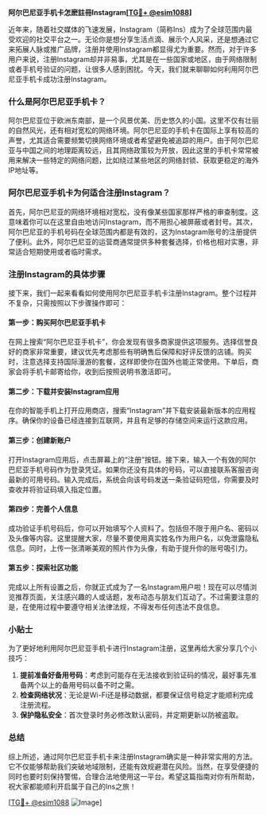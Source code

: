 **阿尔巴尼亚手机卡怎麽註冊Instagram[[TG💪+ @esim1088](https://t.me/s/esim1088)]**

近年来，随着社交媒体的飞速发展，Instagram（简称Ins）成为了全球范围内最受欢迎的社交平台之一。无论你是想分享生活点滴、展示个人风采，还是想通过它来拓展人脉或推广品牌，注册并使用Instagram都显得尤为重要。然而，对于许多用户来说，注册Instagram却并非易事，尤其是在一些国家或地区，由于网络限制或者手机号验证的问题，让很多人感到困扰。今天，我们就来聊聊如何利用阿尔巴尼亚手机卡成功注册Instagram。

### 什么是阿尔巴尼亚手机卡？

阿尔巴尼亚位于欧洲东南部，是一个风景优美、历史悠久的小国。这里不仅有壮丽的自然风光，还有相对宽松的网络环境。阿尔巴尼亚的手机卡在国际上享有较高的声誉，尤其适合需要频繁切换网络环境或者希望避免被追踪的用户。由于阿尔巴尼亚与中国之间的地理距离较远，且其网络政策较为开放，因此这里的手机卡常常被用来解决一些特定的网络问题，比如绕过某些地区的网络封锁、获取更稳定的海外IP地址等。

### 阿尔巴尼亚手机卡为何适合注册Instagram？

首先，阿尔巴尼亚的网络环境相对宽松，没有像某些国家那样严格的审查制度。这意味着你可以在这里自由地访问Instagram，而不用担心被屏蔽或者封号。其次，阿尔巴尼亚的手机号码在全球范围内都是有效的，这为Instagram账号的注册提供了便利。此外，阿尔巴尼亚的运营商通常提供多种套餐选择，价格也相对实惠，非常适合短期使用或者临时需求。

### 注册Instagram的具体步骤

接下来，我们一起来看看如何使用阿尔巴尼亚手机卡注册Instagram。整个过程并不复杂，只需按照以下步骤操作即可：

#### 第一步：购买阿尔巴尼亚手机卡

在网上搜索“阿尔巴尼亚手机卡”，你会发现有很多商家提供这项服务。选择信誉良好的商家非常重要，建议优先考虑那些有明确售后保障和好评反馈的店铺。购买时，注意选择支持国际漫游的套餐，这样即使你在国外也能正常使用。下单后，商家会将手机卡邮寄给你，收到后按照说明书激活即可。

#### 第二步：下载并安装Instagram应用

在你的智能手机上打开应用商店，搜索“Instagram”并下载安装最新版本的应用程序。确保你的设备已经连接到互联网，并且有足够的存储空间来运行这款应用。

#### 第三步：创建新账户

打开Instagram应用后，点击屏幕上的“注册”按钮。接下来，输入一个有效的阿尔巴尼亚手机号码作为登录凭证。如果你还没有具体的号码，可以直接联系客服咨询最新的可用号码。输入完成后，系统会向该号码发送一条验证码短信，你需要及时查收并将验证码填入指定位置。

#### 第四步：完善个人信息

成功验证手机号码后，你可以开始填写个人资料了。包括但不限于用户名、密码以及头像等内容。这里提醒大家，尽量不要使用真实姓名作为用户名，以免泄露隐私信息。同时，上传一张清晰美观的照片作为头像，有助于提升你的账号吸引力。

#### 第五步：探索社区功能

完成以上所有设置之后，你就正式成为了一名Instagram用户啦！现在可以尽情浏览推荐页面，关注感兴趣的人或话题，发布动态与朋友们互动了。不过需要注意的是，在使用过程中要遵守相关法律法规，不得发布任何违法不良信息。

### 小贴士

为了更好地利用阿尔巴尼亚手机卡进行Instagram注册，这里再给大家分享几个小技巧：

1. **提前准备好备用号码**：考虑到可能存在无法接收到验证码的情况，最好事先准备两个以上的备用号码以备不时之需。
2. **检查网络状况**：无论是Wi-Fi还是移动数据，都要保证信号稳定才能顺利完成注册流程。
3. **保护隐私安全**：首次登录时务必修改默认密码，并定期更新以防被盗取。

### 总结

综上所述，通过阿尔巴尼亚手机卡来注册Instagram确实是一种非常实用的方法。它不仅能够帮助我们突破地域限制，还能有效规避潜在风险。当然，在享受便捷的同时也要时刻保持警惕，合理合法地使用这一平台。希望这篇指南对你有所帮助，祝大家都能顺利开启属于自己的Ins之旅！

[[TG💪+ @esim1088](https://t.me/s/esim1088) ![Image](https://i.postimg.cc/4NQfJmqS/Snipaste-2025-05-13-00-14-12.png)]